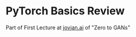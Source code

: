# PyTorch Basics Review
<p>Part of First Lecture at <a href="jovian.ai">jovian.ai</a> of "Zero to GANs"</p>